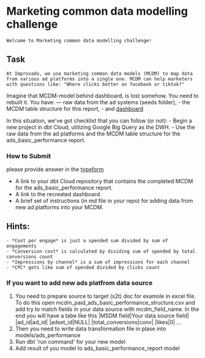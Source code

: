 # Marketing common data modelling challenge
	Welcome to Marketing common data modelling challenge!

## Task
	At Improvado, we use marketing common data models (MCDM) to map data from various ad platforms into a single one. MCDM can help marketers with questions like: "Where clicks better on facebook or tiktok?"

Imagine that MCDM-model behind dashboard, is lost somehow. You need to rebuilt it. You have:
	— raw data from the ad systems (seeds folder),
	- the MCDM table structure for this report, 
	- and [dashboard](https://lookerstudio.google.com/reporting/fa668749-b82f-41a8-a12e-f7d9c0733b57/page/tEnnC)


In this situation, we've got checklist that you can follow (or not):
	- Begin a new project in dbt Cloud, utilizing Google Big Query as the DWH.
	- Use the raw data from the ad platforms and the MCDM table structure for the ads_basic_performance report.

### How to Submit
please provide answer in the [typeform](https://improvado.typeform.com/to/efqlu4kP)
-   A link to your dbt Cloud repository that contains the completed MCDM for the ads_basic_performance report.
-   A link to the recreated dashboard.
-   A brief set of instructions (in md file in your repo) for adding data from new ad platforms into your MCDM.

## Hints:
	- *Cost per engage* is just a spended sum divided by sum of engagements
	- *Conversion cost* is calculated by dividing sum of spended by total conversions count
	- *Impressions by channel* is a sum of impressions for each channel
	- *CPC* gets like sum of spended divided by clicks count

### If you want to add new ads platfrom  data source
1. You need to prepare source to target (s2t) doc for examole in excel file.
To do this open mcdm_paid_ads_basic_performance_structure.csv and add try to match fields in your data source with mcdm_field_name.
In the end you will have a tabe like this
|MSDM field|Your data source field|
|ad_id|ad_id|
|adset_id|NULL|
|total_conversions|conv|
|likes|0|
...
2. Then you need to write data transformation file in plase into models/ads_performance
3. Run dbt 'run command' for your new model
4. Add result of you model to ads_basic_performance_report model 

 

